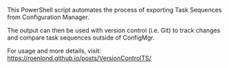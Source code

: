 This PowerShell script automates the process of exporting Task Sequences from Configuration Manager. 

The output can then be used with version control (i.e. Git) to track changes and compare task sequences outside of ConfigMgr.

For usage and more details, visit: https://roenlond.github.io/posts/VersionControlTS/
